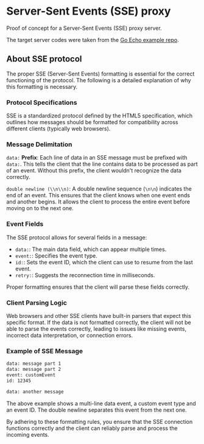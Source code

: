 # Server-Sent Events (SSE) proxy

Proof of concept for a Server-Sent Events (SSE) proxy server.

The target server codes were taken from the [Go Echo example repo](https://github.com/labstack/echox).

## About SSE protocol

The proper SSE (Server-Sent Events) formatting is essential for the correct functioning of the protocol.
The following is a detailed explanation of why this formatting is necessary.

### Protocol Specifications

SSE is a standardized protocol defined by the HTML5 specification,
which outlines how messages should be formatted for compatibility across different clients (typically web browsers).

### Message Delimitation

`data:` **Prefix**: Each line of data in an SSE message must be prefixed with `data:`.
This tells the client that the line contains data to be processed as part of an event.
Without this prefix, the client wouldn't recognize the data correctly.

`double newline (\\n\\n)`: A double newline sequence (`\n\n`) indicates the end of an event.
This ensures that the client knows when one event ends and another begins.
It allows the client to process the entire event before moving on to the next one.

### Event Fields

The SSE protocol allows for several fields in a message:

* `data:`: The main data field, which can appear multiple times.
* `event:`: Specifies the event type.
* `id:`: Sets the event ID, which the client can use to resume from the last event.
* `retry:`: Suggests the reconnection time in milliseconds.

Proper formatting ensures that the client will parse these fields correctly.

### Client Parsing Logic

Web browsers and other SSE clients have built-in parsers that expect this specific format.
If the data is not formatted correctly, the client will not be able to parse the events correctly,
leading to issues like missing events, incorrect data interpretation, or connection errors.

### Example of SSE Message

```html
data: message part 1
data: message part 2
event: customEvent
id: 12345

data: another message
```

The above example shows a multi-line data event, a custom event type and an event ID.
The double newline separates this event from the next one.

By adhering to these formatting rules, you ensure that the SSE connection functions correctly 
and the client can reliably parse and process the incoming events.